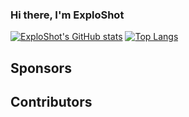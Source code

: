 <h3 style="display:flex;justify-content: space-between;">
  <span>Hi there, I'm ExploShot</span> 
</h3>

[![ExploShot's GitHub stats](https://github-readme-stats.vercel.app/api?username=exploshot&count_private=true&show_icons=true&theme=radical)](https://github.com/anuraghazra/github-readme-stats)
[![Top Langs](https://github-readme-stats.vercel.app/api/top-langs/?username=exploshot&layout=compact&theme=radical)](https://github.com/anuraghazra/github-readme-stats)

<h2 style="display:flex;justify-content: space-between;">
  <span>Sponsors</span> 
</h2>

<h2 style="display:flex;justify-content: space-between;">
  <span>Contributors</span> 
</h2>

<!--
**exploshot/exploshot** is a ✨ _special_ ✨ repository because its `README.md` (this file) appears on your GitHub profile.

Here are some ideas to get you started:

- 🔭 I’m currently working on ...
- 🌱 I’m currently learning ...
- 👯 I’m looking to collaborate on ...
- 🤔 I’m looking for help with ...
- 💬 Ask me about ...
- 📫 How to reach me: ...
- 😄 Pronouns: ...
- ⚡ Fun fact: ...
-->
